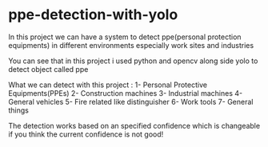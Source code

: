 # ppe-detection-with-yolo
In this project we can have a system to detect ppe(personal protection equipments) in different environments especially work sites and industries

You can see that in this project i used python and opencv along side yolo to detect object called ppe

What we can detect with this project :
1- Personal Protective Equipments(PPEs)
2- Construction machines
3- Industrial machines
4- General vehicles
5- Fire related like distinguisher
6- Work tools
7- General things

The detection works based on an specified confidence which is changeable if you think the current confidence is not good!
